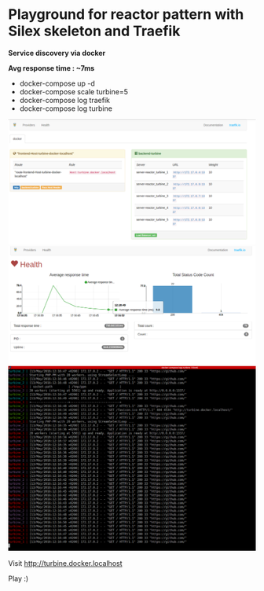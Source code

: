 #  Playground for reactor pattern with Silex skeleton and Traefik


**Service discovery via docker**

**Avg response time : ~7ms**

* docker-compose up -d
* docker-compose scale turbine=5
* docker-compose log traefik
* docker-compose log turbine


![](Selection_048.png)
![](Selection_049.png)
![](Selection_050.png)

Visit http://turbine.docker.localhost

Play :)

